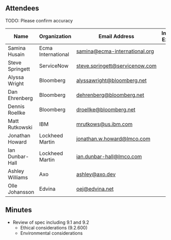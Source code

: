 ## Attendees

TODO: Please confirm accuracy

| Name            | Organization       | Email Address                  | Invited Expert |
|-----------------|--------------------|--------------------------------|:--------------:|
| Samina Husain   | Ecma International | samina@ecma-international.org  |                |
| Steve Springett | ServiceNow         | steve.springett@servicenow.com |                |
| Alyssa Wright   | Bloomberg          | alyssawright@bloomberg.net     |                |
| Dan Ehrenberg   | Bloomberg          | dehrenberg@bloomberg.net       |                |
| Dennis Roellke  | Bloomberg          | droellke@bloomberg.net         |                |
| Matt Rutkowski  | IBM                | mrutkows@us.ibm.com            |                |
| Jonathan Howard | Lockheed Martin    | jonathan.w.howard@lmco.com     |                |
| Ian Dunbar-Hall | Lockheed Martin    | ian.dunbar-hall@lmco.com       |                |
| Ashley Williams | Axo                | ashley@axo.dev                 |    &#x2714;    |
| Olle Johansson  | Edvina             | oej@edvina.net                 |    &#x2714;    |


## Minutes
* Review of spec including 9.1 and 9.2
    * Ethical considerations (9.2.600)
    * Environmental considerations
